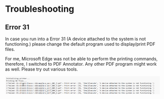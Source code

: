 # Troubleshooting

## Error 31

In case you run into a Error 31 (A device attached to the system is not functioning.) please change the default  program used to display/print PDF files.

For me, Microsoft Edge was not be able to perform the printing commands, therefore, I switched to PDF Annotator. Any other PDF program might work as well. Please try out various tools. 

![Error 31](../assets/error_31.png)